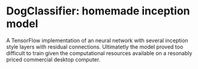 # DogClassifier: homemade inception model

A TensorFlow implementation of an neural network with several inception style layers with residual connections. Ultimatetly the model proved too difficult to train given the computational resources available on a resonably priced commercial desktop computer.

